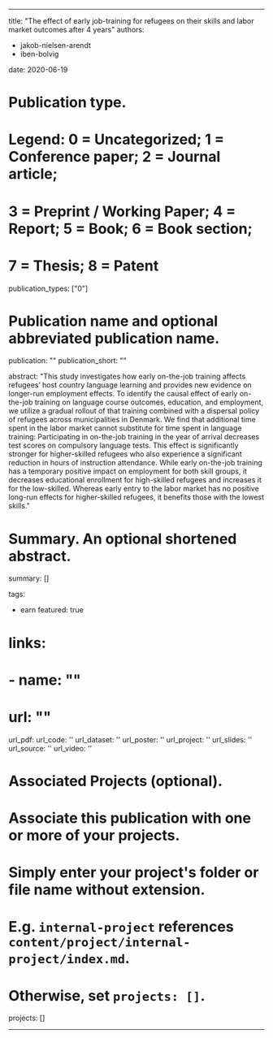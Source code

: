 
---
title: "The effect of early job-training for refugees on their skills and labor market outcomes after 4 years"
authors: 
- jakob-nielsen-arendt
- iben-bolvig

date: 2020-06-19

# Publication type.
# Legend: 0 = Uncategorized; 1 = Conference paper; 2 = Journal article;
# 3 = Preprint / Working Paper; 4 = Report; 5 = Book; 6 = Book section;
# 7 = Thesis; 8 = Patent
publication_types: ["0"]

# Publication name and optional abbreviated publication name.
publication: ""
publication_short: ""

abstract: "This study investigates how early on-the-job training affects refugees’ host country language learning and provides new evidence on longer-run employment effects. To identify the causal effect of early on-the-job training on language course outcomes, education, and employment, we utilize a gradual rollout of that training combined with a dispersal policy of refugees across municipalities in Denmark. We find that additional time spent in the labor market cannot substitute for time spent in language training: Participating in on-the-job training in the year of arrival decreases test scores on compulsory language tests. This effect is significantly stronger for higher-skilled refugees who also experience a significant reduction in hours of instruction attendance. While early on-the-job training has a temporary positive impact on employment for both skill groups, it decreases educational enrollment for high-skilled refugees and increases it for the low-skilled. Whereas early entry to the labor market has no positive long-run effects for higher-skilled refugees, it benefits those with the lowest skills."

# Summary. An optional shortened abstract.
summary: []

tags:
- earn
featured: true

# links:
# - name: ""
#   url: ""
url_pdf: 
url_code: ''
url_dataset: ''
url_poster: ''
url_project: ''
url_slides: ''
url_source: ''
url_video: ''

# Associated Projects (optional).
#   Associate this publication with one or more of your projects.
#   Simply enter your project's folder or file name without extension.
#   E.g. `internal-project` references `content/project/internal-project/index.md`.
#   Otherwise, set `projects: []`.
projects: []

---
